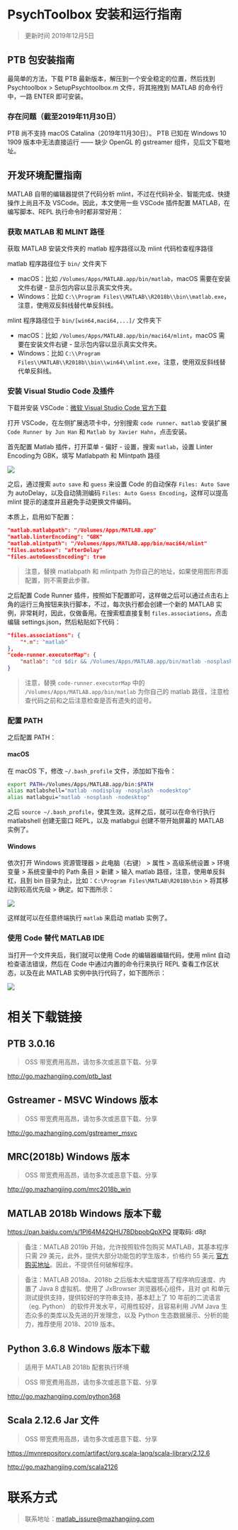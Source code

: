 # PsychToolbox 安装和运行指南

> 更新时间 2019年12月5日

## PTB 包安装指南

最简单的方法，下载 PTB 最新版本，解压到一个安全稳定的位置，然后找到 Psychtoolbox > SetupPsychtoolbox.m 文件，将其拖拽到 MATLAB 的命令行中，一路 ENTER 即可安装。

### 存在问题（截至2019年11月30日）

PTB 尚不支持 macOS Catalina（2019年11月30日）。
PTB 已知在 Windows 10 1909 版本中无法直接运行 —— 缺少 OpenGL 的 gstreamer 组件，见后文下载地址。

## 开发环境配置指南

MATLAB 自带的编辑器提供了代码分析 mlint，不过在代码补全、智能完成、快捷操作上尚且不及 VSCode。因此，本文使用一些 VSCode 插件配置 MATLAB，在编写脚本、REPL 执行命令时都非常好用：

### 获取 MATLAB 和 MLINT 路径

获取 MATLAB 安装文件夹的 matlab 程序路径以及 mlint 代码检查程序路径

matlab 程序路径位于 `bin/` 文件夹下

- macOS：比如 `/Volumes/Apps/MATLAB.app/bin/matlab`，macOS 需要在安装文件右键 - 显示包内容以显示真实文件夹。
- Windows：比如 `C:\\Program Files\\MATLAB\\R2018b\\bin\\matlab.exe`，注意，使用双反斜线替代单反斜线。

mlint 程序路径位于 `bin/[win64,maci64,...]/` 文件夹下

- macOS：比如 `/Volumes/Apps/MATLAB.app/bin/maci64/mlint`，macOS 需要在安装文件右键 - 显示包内容以显示真实文件夹。
- Windows：比如 `C:\\Program Files\\MATLAB\\R2018b\\bin\\win64\\mlint.exe`，注意，使用双反斜线替代单反斜线。

### 安装 Visual Studio Code 及插件

下载并安装 VSCode：[微软 Visual Studio Code 官方下载](https://code.visualstudio.com/)

打开 VSCode，在左侧扩展选项卡中，分别搜索 `code runner`、`matlab` 安装扩展 `Code Runner by Jun Han` 和 `Matlab by Xavier Hahn`，点击安装。

首先配置 Matlab 插件，打开菜单 - 偏好 - 设置，搜索 `matlab`，设置 Linter Encoding为 GBK，填写 Matlabpath 和 Mlintpath 路径

![](http://static2.mazhangjing.com/20191202/53531b7_matlab_vscode_1.png)

之后，通过搜索 `auto save` 和 `guess` 来设置 Code 的自动保存 `Files: Auto Save` 为 autoDelay，以及自动猜测编码 `Files: Auto Guess Encoding`，这样可以提高 mlint 提示的速度并且避免手动更换文件编码。

本质上，启用如下配置：

```json
"matlab.matlabpath": "/Volumes/Apps/MATLAB.app"
"matlab.linterEncoding": "GBK"
"matlab.mlintpath": "/Volumes/Apps/MATLAB.app/bin/maci64/mlint"
"files.autoSave": "afterDelay"
"files.autoGuessEncoding": true
```

> 注意，替换 matlabpath 和 mlintpath 为你自己的地址，如果使用图形界面配置，则不需要此步骤。

之后配置 Code Runner 插件，按照如下配置即可，这样做之后可以通过点击右上角的运行三角按钮来执行脚本，不过，每次执行都会创建一个新的 MATLAB 实例，非常耗时，因此，仅做备用。在搜索框直接复制 `files.associations`，点击编辑 settings.json，然后粘贴如下代码：

```json
"files.associations": {
	"*.m": "matlab"
},
"code-runner.executorMap": {
	"matlab": "cd $dir && /Volumes/Apps/MATLAB.app/bin/matlab -nosplash -nodesktop -nodisplay -r $fileNameWithoutExt" 
}
```

> 注意，替换 `code-runner.executorMap` 中的 `/Volumes/Apps/MATLAB.app/bin/matlab` 为你自己的 matlab 路径，注意检查代码之前和之后注意检查是否有遗失的逗号。

### 配置 PATH

之后配置 PATH：

#### macOS

在 macOS 下，修改 `~/.bash_profile` 文件，添加如下指令：

```bash
export PATH=/Volumes/Apps/MATLAB.app/bin:$PATH
alias matlabshell="matlab -nodisplay -nosplash -nodesktop"
alias matlabgui="matlab -nosplash -nodesktop"
```

之后 `source ~/.bash_profile`，使其生效。这样之后，就可以在命令行执行 matlabshell 创建无窗口 REPL，以及 matlabgui 创建不带开始屏幕的 MATLAB 实例了。

#### Windows

依次打开 Windows 资源管理器 > 此电脑（右键） > 属性 > 高级系统设置 > 环境变量 > 系统变量中的 Path 条目 > 新建 > 输入 matlab 路径，注意，使用单反斜杠，且到 bin 目录为止，比如：`C:\Program Files\MATLAB\R2018b\bin` > 将其移动到较高优先级 > 确定。如下图所示：

![](http://static2.mazhangjing.com/20191205/8360cc9_path_windows.png)

这样就可以在任意终端执行 `matlab` 来启动 matlab 实例了。

### 使用 Code 替代 MATLAB IDE

当打开一个文件夹后，我们就可以使用 Code 的编辑器编辑代码，使用 mlint 自动检查语法错误，然后在 Code 中通过内置的命令行来执行 REPL 查看工作区状态，以及在此 MATLAB 实例中执行代码了，如下图所示：

![](http://static2.mazhangjing.com/20191202/082fa7b_vscode_matlab_demo.png)

# 相关下载链接

## PTB 3.0.16

> OSS 带宽费用高昂，请勿多次或恶意下载、分享

http://go.mazhangjing.com/ptb_last

## Gstreamer - MSVC Windows 版本

> OSS 带宽费用高昂，请勿多次或恶意下载、分享

http://go.mazhangjing.com/gstreamer_msvc

## MRC(2018b) Windows 版本

> OSS 带宽费用高昂，请勿多次或恶意下载、分享

http://go.mazhangjing.com/mrc2018b_win

## MATLAB 2018b Windows 版本下载

https://pan.baidu.com/s/1Pl64M42QHU78DbpobQpXPQ 提取码: d8jt

> 备注：MATLAB 2019b 开始，允许按照软件包购买 MATLAB，其基本程序只需 29 美元，此外，提供大部分功能包的学生版本，价格约 55 美元 [官方购买地址](https://ww2.mathworks.cn/store/link/products/student/ML)。因此，不提供任何破解程序。

> 备注：MATLAB 2018a、2018b 之后版本大幅度提高了程序响应速度、内置了 Java 8 虚拟机、使用了 JxBrowser 浏览器核心组件，且对 git 和单元测试提供支持，提供较好的字符串支持，基本赶上了 10 年前的二流语言（eg. Python） 的软件开发水平，可用性较好，且容易利用 JVM Java 生态众多的类库以及先进的开发理念，以及 Python 生态数据展示、分析的能力，推荐使用 2018、2019 版本。

## Python 3.6.8 Windows 版本下载

> 适用于 MATLAB 2018b 配套执行环境

> OSS 带宽费用高昂，请勿多次或恶意下载、分享

http://go.mazhangjing.com/python368

## Scala 2.12.6 Jar 文件

> OSS 带宽费用高昂，请勿多次或恶意下载、分享

https://mvnrepository.com/artifact/org.scala-lang/scala-library/2.12.6

http://go.mazhangjing.com/scala2126

# 联系方式

> 联系地址：matlab_issure@mazhangjing.com